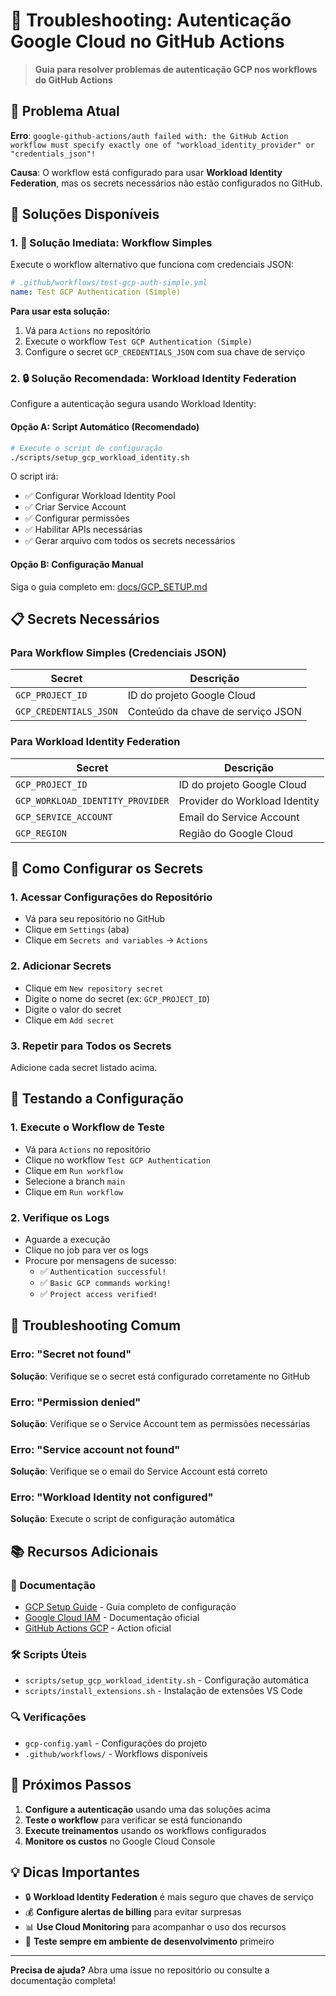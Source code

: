 # 🔐 Troubleshooting: Autenticação Google Cloud no GitHub Actions

> **Guia para resolver problemas de autenticação GCP nos workflows do GitHub Actions**

## 🚨 Problema Atual

**Erro**: `google-github-actions/auth failed with: the GitHub Action workflow must specify exactly one of "workload_identity_provider" or "credentials_json"!`

**Causa**: O workflow está configurado para usar **Workload Identity Federation**, mas os secrets necessários não estão configurados no GitHub.

## 🚀 Soluções Disponíveis

### 1. 🎯 **Solução Imediata: Workflow Simples**

Execute o workflow alternativo que funciona com credenciais JSON:

```yaml
# .github/workflows/test-gcp-auth-simple.yml
name: Test GCP Authentication (Simple)
```

**Para usar esta solução:**

1. Vá para `Actions` no repositório
2. Execute o workflow `Test GCP Authentication (Simple)`
3. Configure o secret `GCP_CREDENTIALS_JSON` com sua chave de serviço

### 2. 🔒 **Solução Recomendada: Workload Identity Federation**

Configure a autenticação segura usando Workload Identity:

#### **Opção A: Script Automático (Recomendado)**

```bash
# Execute o script de configuração
./scripts/setup_gcp_workload_identity.sh
```

O script irá:

- ✅ Configurar Workload Identity Pool
- ✅ Criar Service Account
- ✅ Configurar permissões
- ✅ Habilitar APIs necessárias
- ✅ Gerar arquivo com todos os secrets necessários

#### **Opção B: Configuração Manual**

Siga o guia completo em: [docs/GCP_SETUP.md](GCP_SETUP.md)

## 📋 Secrets Necessários

### Para Workflow Simples (Credenciais JSON)

| Secret                 | Descrição                         |
| ---------------------- | --------------------------------- |
| `GCP_PROJECT_ID`       | ID do projeto Google Cloud        |
| `GCP_CREDENTIALS_JSON` | Conteúdo da chave de serviço JSON |

### Para Workload Identity Federation

| Secret                           | Descrição                     |
| -------------------------------- | ----------------------------- |
| `GCP_PROJECT_ID`                 | ID do projeto Google Cloud    |
| `GCP_WORKLOAD_IDENTITY_PROVIDER` | Provider do Workload Identity |
| `GCP_SERVICE_ACCOUNT`            | Email do Service Account      |
| `GCP_REGION`                     | Região do Google Cloud        |

## 🔧 Como Configurar os Secrets

### 1. Acessar Configurações do Repositório

- Vá para seu repositório no GitHub
- Clique em `Settings` (aba)
- Clique em `Secrets and variables` → `Actions`

### 2. Adicionar Secrets

- Clique em `New repository secret`
- Digite o nome do secret (ex: `GCP_PROJECT_ID`)
- Digite o valor do secret
- Clique em `Add secret`

### 3. Repetir para Todos os Secrets

Adicione cada secret listado acima.

## 🧪 Testando a Configuração

### 1. Execute o Workflow de Teste

- Vá para `Actions` no repositório
- Clique no workflow `Test GCP Authentication`
- Clique em `Run workflow`
- Selecione a branch `main`
- Clique em `Run workflow`

### 2. Verifique os Logs

- Aguarde a execução
- Clique no job para ver os logs
- Procure por mensagens de sucesso:
  - ✅ `Authentication successful!`
  - ✅ `Basic GCP commands working!`
  - ✅ `Project access verified!`

## 🚨 Troubleshooting Comum

### Erro: "Secret not found"

**Solução**: Verifique se o secret está configurado corretamente no GitHub

### Erro: "Permission denied"

**Solução**: Verifique se o Service Account tem as permissões necessárias

### Erro: "Service account not found"

**Solução**: Verifique se o email do Service Account está correto

### Erro: "Workload Identity not configured"

**Solução**: Execute o script de configuração automática

## 📚 Recursos Adicionais

### 📖 Documentação

- [GCP Setup Guide](GCP_SETUP.md) - Guia completo de configuração
- [Google Cloud IAM](https://cloud.google.com/iam/docs) - Documentação oficial
- [GitHub Actions GCP](https://github.com/google-github-actions/auth) - Action oficial

### 🛠️ Scripts Úteis

- `scripts/setup_gcp_workload_identity.sh` - Configuração automática
- `scripts/install_extensions.sh` - Instalação de extensões VS Code

### 🔍 Verificações

- `gcp-config.yaml` - Configurações do projeto
- `.github/workflows/` - Workflows disponíveis

## 🎯 Próximos Passos

1. **Configure a autenticação** usando uma das soluções acima
2. **Teste o workflow** para verificar se está funcionando
3. **Execute treinamentos** usando os workflows configurados
4. **Monitore os custos** no Google Cloud Console

## 💡 Dicas Importantes

- 🔒 **Workload Identity Federation** é mais seguro que chaves de serviço
- 💰 **Configure alertas de billing** para evitar surpresas
- 📊 **Use Cloud Monitoring** para acompanhar o uso dos recursos
- 🧪 **Teste sempre em ambiente de desenvolvimento** primeiro

---

**Precisa de ajuda?** Abra uma issue no repositório ou consulte a documentação completa!
